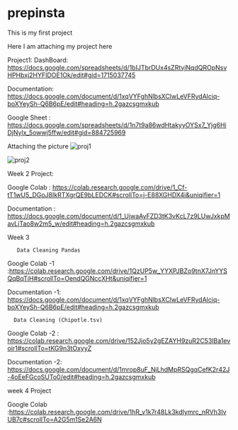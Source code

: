 # prepinsta


This is my first project 

Here I am attaching my project here

Project1:
DashBoard:  https://docs.google.com/spreadsheets/d/1bIJTbrDUx4sZRtvjNqdQROpNsvHPHbxj2HYFIDOE1Ok/edit#gid=1715037745

Documentation: https://docs.google.com/document/d/1xqVYFghNlbsXClwLeVFRydAlciq-boXYeySh-Q6B6pE/edit#heading=h.2gazcsgmxkub

Google Sheet : https://docs.google.com/spreadsheets/d/1n7t9a86wdHtakyyOYSx7_Yjg6HiDjNylx_5owwj5ffw/edit#gid=884725969

Attaching the picture
![proj1](https://github.com/sruthi-958/prepinsta/assets/104148710/0e399cc0-4b2e-4cb3-8246-092da2962407)

![proj2](https://github.com/sruthi-958/prepinsta/assets/104148710/a401c365-01cc-4a65-836d-b894967f698c)







Week 2 Project:



Google Colab : https://colab.research.google.com/drive/1_Cf-tT1wU5_DGoJ8IkRTXgrQE9bLEDCK#scrollTo=j-E88XGHDX4i&uniqifier=1




Documentation : https://docs.google.com/document/d/1_UjwaAyFZD3tK3vKcL7z9LUwJxkpMavLjTao8w2m5_w/edit#heading=h.2gazcsgmxkub







  Week 3

       Data Cleaning Pandas

  Google Colab -1 :https://colab.research.google.com/drive/1QzUP5w_YYXPJBZo9tnX7JnYYSQqBqTiH#scrollTo=OendQGNccXHt&uniqifier=1

  Documentation -1: https://docs.google.com/document/d/1xqVYFghNlbsXClwLeVFRydAlciq-boXYeySh-Q6B6pE/edit#heading=h.2gazcsgmxkub

      Data Cleaning (Chipotle.tsv)

   Google Colab -2 : https://colab.research.google.com/drive/152Jjo5y2gEZAYH9zuR2C53lBa1evoir1#scrollTo=tKG9n3tOxyyZ   

   Documentation -2: https://docs.google.com/document/d/1mrop8uF_NjLhdMpRSQgqCefK2r42J-4oEeFGcoSUTo0/edit#heading=h.2gazcsgmxkub



week 4 Project
 
 Google Colab :https://colab.research.google.com/drive/1hR_v1k7r48Lk3kdIymrc_nRVh3IvUB7c#scrollTo=A2G5m1Se2A6N
   
